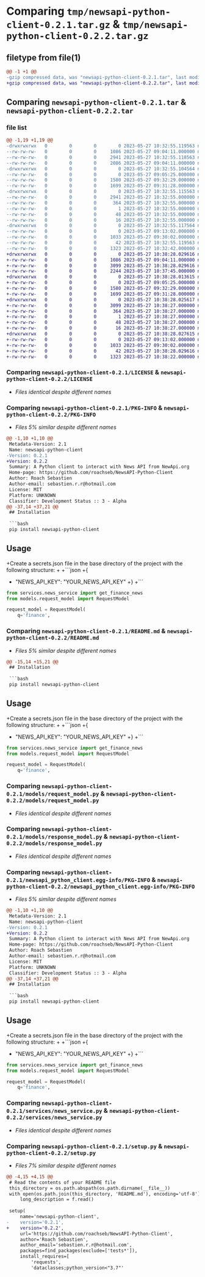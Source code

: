 # Comparing `tmp/newsapi-python-client-0.2.1.tar.gz` & `tmp/newsapi-python-client-0.2.2.tar.gz`

## filetype from file(1)

```diff
@@ -1 +1 @@
-gzip compressed data, was "newsapi-python-client-0.2.1.tar", last modified: Sat May 27 10:32:55 2023, max compression
+gzip compressed data, was "newsapi-python-client-0.2.2.tar", last modified: Sat May 27 10:38:28 2023, max compression
```

## Comparing `newsapi-python-client-0.2.1.tar` & `newsapi-python-client-0.2.2.tar`

### file list

```diff
@@ -1,19 +1,19 @@
-drwxrwxrwx   0        0        0        0 2023-05-27 10:32:55.119563 newsapi-python-client-0.2.1/
--rw-rw-rw-   0        0        0     1086 2023-05-27 09:04:11.000000 newsapi-python-client-0.2.1/LICENSE
--rw-rw-rw-   0        0        0     2941 2023-05-27 10:32:55.118563 newsapi-python-client-0.2.1/PKG-INFO
--rw-rw-rw-   0        0        0     2086 2023-05-27 09:04:11.000000 newsapi-python-client-0.2.1/README.md
-drwxrwxrwx   0        0        0        0 2023-05-27 10:32:55.104564 newsapi-python-client-0.2.1/models/
--rw-rw-rw-   0        0        0        0 2023-05-27 09:05:25.000000 newsapi-python-client-0.2.1/models/__init__.py
--rw-rw-rw-   0        0        0     1580 2023-05-27 09:32:29.000000 newsapi-python-client-0.2.1/models/request_model.py
--rw-rw-rw-   0        0        0     1699 2023-05-27 09:31:28.000000 newsapi-python-client-0.2.1/models/response_model.py
-drwxrwxrwx   0        0        0        0 2023-05-27 10:32:55.115563 newsapi-python-client-0.2.1/newsapi_python_client.egg-info/
--rw-rw-rw-   0        0        0     2941 2023-05-27 10:32:55.000000 newsapi-python-client-0.2.1/newsapi_python_client.egg-info/PKG-INFO
--rw-rw-rw-   0        0        0      364 2023-05-27 10:32:55.000000 newsapi-python-client-0.2.1/newsapi_python_client.egg-info/SOURCES.txt
--rw-rw-rw-   0        0        0        1 2023-05-27 10:32:55.000000 newsapi-python-client-0.2.1/newsapi_python_client.egg-info/dependency_links.txt
--rw-rw-rw-   0        0        0       48 2023-05-27 10:32:55.000000 newsapi-python-client-0.2.1/newsapi_python_client.egg-info/requires.txt
--rw-rw-rw-   0        0        0       16 2023-05-27 10:32:55.000000 newsapi-python-client-0.2.1/newsapi_python_client.egg-info/top_level.txt
-drwxrwxrwx   0        0        0        0 2023-05-27 10:32:55.117564 newsapi-python-client-0.2.1/services/
--rw-rw-rw-   0        0        0        0 2023-05-27 09:13:02.000000 newsapi-python-client-0.2.1/services/__init__.py
--rw-rw-rw-   0        0        0     1033 2023-05-27 09:30:02.000000 newsapi-python-client-0.2.1/services/news_service.py
--rw-rw-rw-   0        0        0       42 2023-05-27 10:32:55.119563 newsapi-python-client-0.2.1/setup.cfg
--rw-rw-rw-   0        0        0     1323 2023-05-27 10:32:42.000000 newsapi-python-client-0.2.1/setup.py
+drwxrwxrwx   0        0        0        0 2023-05-27 10:38:28.029616 newsapi-python-client-0.2.2/
+-rw-rw-rw-   0        0        0     1086 2023-05-27 09:04:11.000000 newsapi-python-client-0.2.2/LICENSE
+-rw-rw-rw-   0        0        0     3099 2023-05-27 10:38:28.029616 newsapi-python-client-0.2.2/PKG-INFO
+-rw-rw-rw-   0        0        0     2244 2023-05-27 10:37:45.000000 newsapi-python-client-0.2.2/README.md
+drwxrwxrwx   0        0        0        0 2023-05-27 10:38:28.013615 newsapi-python-client-0.2.2/models/
+-rw-rw-rw-   0        0        0        0 2023-05-27 09:05:25.000000 newsapi-python-client-0.2.2/models/__init__.py
+-rw-rw-rw-   0        0        0     1580 2023-05-27 09:32:29.000000 newsapi-python-client-0.2.2/models/request_model.py
+-rw-rw-rw-   0        0        0     1699 2023-05-27 09:31:28.000000 newsapi-python-client-0.2.2/models/response_model.py
+drwxrwxrwx   0        0        0        0 2023-05-27 10:38:28.025617 newsapi-python-client-0.2.2/newsapi_python_client.egg-info/
+-rw-rw-rw-   0        0        0     3099 2023-05-27 10:38:27.000000 newsapi-python-client-0.2.2/newsapi_python_client.egg-info/PKG-INFO
+-rw-rw-rw-   0        0        0      364 2023-05-27 10:38:27.000000 newsapi-python-client-0.2.2/newsapi_python_client.egg-info/SOURCES.txt
+-rw-rw-rw-   0        0        0        1 2023-05-27 10:38:27.000000 newsapi-python-client-0.2.2/newsapi_python_client.egg-info/dependency_links.txt
+-rw-rw-rw-   0        0        0       48 2023-05-27 10:38:27.000000 newsapi-python-client-0.2.2/newsapi_python_client.egg-info/requires.txt
+-rw-rw-rw-   0        0        0       16 2023-05-27 10:38:27.000000 newsapi-python-client-0.2.2/newsapi_python_client.egg-info/top_level.txt
+drwxrwxrwx   0        0        0        0 2023-05-27 10:38:28.027615 newsapi-python-client-0.2.2/services/
+-rw-rw-rw-   0        0        0        0 2023-05-27 09:13:02.000000 newsapi-python-client-0.2.2/services/__init__.py
+-rw-rw-rw-   0        0        0     1033 2023-05-27 09:30:02.000000 newsapi-python-client-0.2.2/services/news_service.py
+-rw-rw-rw-   0        0        0       42 2023-05-27 10:38:28.029616 newsapi-python-client-0.2.2/setup.cfg
+-rw-rw-rw-   0        0        0     1323 2023-05-27 10:38:22.000000 newsapi-python-client-0.2.2/setup.py
```

### Comparing `newsapi-python-client-0.2.1/LICENSE` & `newsapi-python-client-0.2.2/LICENSE`

 * *Files identical despite different names*

### Comparing `newsapi-python-client-0.2.1/PKG-INFO` & `newsapi-python-client-0.2.2/PKG-INFO`

 * *Files 5% similar despite different names*

```diff
@@ -1,10 +1,10 @@
 Metadata-Version: 2.1
 Name: newsapi-python-client
-Version: 0.2.1
+Version: 0.2.2
 Summary: A Python client to interact with News API from NewApi.org
 Home-page: https://github.com/roachseb/NewsAPI-Python-Client
 Author: Roach Sebastien
 Author-email: sebastien.r.r@hotmail.com
 License: MIT
 Platform: UNKNOWN
 Classifier: Development Status :: 3 - Alpha
@@ -37,14 +37,21 @@
 ## Installation
 
 ```bash
 pip install newsapi-python-client
 ```
 
 ## Usage
+Create a secrets.json file in the base directory of the project with the following structure:
+
+```json
+{
+    "NEWS_API_KEY": "YOUR_NEWS_API_KEY"
+}
+```
 
 ```python
 from services.news_service import get_finance_news
 from models.request_model import RequestModel
 
 request_model = RequestModel(
     q='finance',
```

### Comparing `newsapi-python-client-0.2.1/README.md` & `newsapi-python-client-0.2.2/README.md`

 * *Files 5% similar despite different names*

```diff
@@ -15,14 +15,21 @@
 ## Installation
 
 ```bash
 pip install newsapi-python-client
 ```
 
 ## Usage
+Create a secrets.json file in the base directory of the project with the following structure:
+
+```json
+{
+    "NEWS_API_KEY": "YOUR_NEWS_API_KEY"
+}
+```
 
 ```python
 from services.news_service import get_finance_news
 from models.request_model import RequestModel
 
 request_model = RequestModel(
     q='finance',
```

### Comparing `newsapi-python-client-0.2.1/models/request_model.py` & `newsapi-python-client-0.2.2/models/request_model.py`

 * *Files identical despite different names*

### Comparing `newsapi-python-client-0.2.1/models/response_model.py` & `newsapi-python-client-0.2.2/models/response_model.py`

 * *Files identical despite different names*

### Comparing `newsapi-python-client-0.2.1/newsapi_python_client.egg-info/PKG-INFO` & `newsapi-python-client-0.2.2/newsapi_python_client.egg-info/PKG-INFO`

 * *Files 5% similar despite different names*

```diff
@@ -1,10 +1,10 @@
 Metadata-Version: 2.1
 Name: newsapi-python-client
-Version: 0.2.1
+Version: 0.2.2
 Summary: A Python client to interact with News API from NewApi.org
 Home-page: https://github.com/roachseb/NewsAPI-Python-Client
 Author: Roach Sebastien
 Author-email: sebastien.r.r@hotmail.com
 License: MIT
 Platform: UNKNOWN
 Classifier: Development Status :: 3 - Alpha
@@ -37,14 +37,21 @@
 ## Installation
 
 ```bash
 pip install newsapi-python-client
 ```
 
 ## Usage
+Create a secrets.json file in the base directory of the project with the following structure:
+
+```json
+{
+    "NEWS_API_KEY": "YOUR_NEWS_API_KEY"
+}
+```
 
 ```python
 from services.news_service import get_finance_news
 from models.request_model import RequestModel
 
 request_model = RequestModel(
     q='finance',
```

### Comparing `newsapi-python-client-0.2.1/services/news_service.py` & `newsapi-python-client-0.2.2/services/news_service.py`

 * *Files identical despite different names*

### Comparing `newsapi-python-client-0.2.1/setup.py` & `newsapi-python-client-0.2.2/setup.py`

 * *Files 7% similar despite different names*

```diff
@@ -4,15 +4,15 @@
 # Read the contents of your README file
 this_directory = os.path.abspath(os.path.dirname(__file__))
 with open(os.path.join(this_directory, 'README.md'), encoding='utf-8') as f:
     long_description = f.read()
 
 setup(
     name='newsapi-python-client',
-    version='0.2.1',
+    version='0.2.2',
     url='https://github.com/roachseb/NewsAPI-Python-Client',
     author='Roach Sebastien',
     author_email='sebastien.r.r@hotmail.com',
     packages=find_packages(exclude=['tests*']),
     install_requires=[
         'requests',
         'dataclasses;python_version<"3.7"'
```

